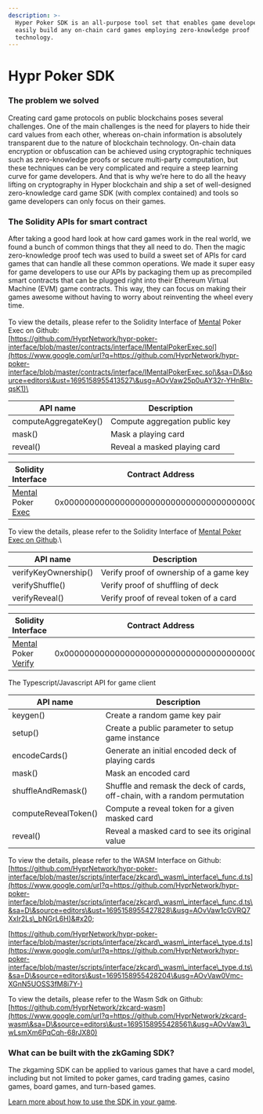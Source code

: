 ```yaml
---
description: >-
  Hyper Poker SDK is an all-purpose tool set that enables game developers to
  easily build any on-chain card games employing zero-knowledge proof
  technology.
---
```


# Hypr Poker SDK

### The problem we solved

Creating card game protocols on public blockchains poses several challenges. One of the main challenges is the need for players to hide their card values from each other, whereas on-chain information is absolutely transparent due to the nature of blockchain technology. On-chain data encryption or obfuscation can be achieved using cryptographic techniques such as zero-knowledge proofs or secure multi-party computation, but these techniques can be very complicated and require a steep learning curve for game developers. And that is why we’re here to do all the heavy lifting on cryptography in Hyper blockchain and ship a set of well-designed zero-knowledge card game SDK (with complex contained) and tools so game developers can only focus on their games.

### The Solidity APIs for smart contract

After taking a good hard look at how card games work in the real world, we found a bunch of common things that they all need to do. Then the magic zero-knowledge proof tech was used to build a sweet set of APIs for card games that can handle all these common operations. We made it super easy for game developers to use our APIs by packaging them up as precompiled smart contracts that can be plugged right into their Ethereum Virtual Machine (EVM) game contracts. This way, they can focus on making their games awesome without having to worry about reinventing the wheel every time.\
\
To view the details, please refer to the Solidity Interface of [Mental](https://www.google.com/url?q=https://github.com/HyprNetwork/hypr-poker-interface/blob/master/contracts/IMentalPokerExec.sol\&sa=D\&source=editors\&ust=1695158955413170\&usg=AOvVaw2VOhFycdSrJujI1kJKEv3d) Poker Exec on Github:\
[https://github.com/HyprNetwork/hypr-poker-interface/blob/master/contracts/interface/IMentalPokerExec.sol](https://www.google.com/url?q=https://github.com/HyprNetwork/hypr-poker-interface/blob/master/contracts/interface/IMentalPokerExec.sol\&sa=D\&source=editors\&ust=1695158955413527\&usg=AOvVaw25p0uAY32r-YHnBlx-qsK1)\


| API name              | Description                    |
| --------------------- | ------------------------------ |
| computeAggregateKey() | Compute aggregation public key |
| mask()                | Mask a playing card            |
| reveal()              | Reveal a masked playing card   |

| Solidity Interface                                                                                                                                                                                                                                                                                                                                                                                                                           | Contract Address                           |
| -------------------------------------------------------------------------------------------------------------------------------------------------------------------------------------------------------------------------------------------------------------------------------------------------------------------------------------------------------------------------------------------------------------------------------------------- | ------------------------------------------ |
| [Mental](https://www.google.com/url?q=https://github.com/HyprNetwork/hypr-poker-interface/blob/master/contracts/IMentalPokerExec.sol\&sa=D\&source=editors\&ust=1695158955416868\&usg=AOvVaw1iEmyA\_yLcG97r9I9DDj-4) Poker [Exec](https://www.google.com/url?q=https://github.com/HyprNetwork/hypr-poker-interface/blob/master/contracts/IMentalPokerExec.sol\&sa=D\&source=editors\&ust=1695158955417190\&usg=AOvVaw2hiQxy5qMpJusAnZzps7PI) | 0x0000000000000000000000000000000000000040 |

To view the details, please refer to the Solidity Interface of [Mental Poker Exec on Github](https://github.com/HyprNetwork/hypr-poker-interface/blob/master/contracts/interface/IMentalPokerVerify.sol).\


| API name             | Description                             |
| -------------------- | --------------------------------------- |
| verifyKeyOwnership() | Verify proof of ownership of a game key |
| verifyShuffle()      | Verify proof of shuffling of deck       |
| verifyReveal()       | Verify proof of reveal token of a card  |

| Solidity Interface                                                                                                                                                                                                                                                                                                                                                                                                                                | Contract Address                           |
| ------------------------------------------------------------------------------------------------------------------------------------------------------------------------------------------------------------------------------------------------------------------------------------------------------------------------------------------------------------------------------------------------------------------------------------------------- | ------------------------------------------ |
| [Mental](https://www.google.com/url?q=https://github.com/HyprNetwork/hypr-poker-interface/blob/master/contracts/IMentalPokerExec.sol\&sa=D\&source=editors\&ust=1695158955421945\&usg=AOvVaw0BaAnephW\_R23dbrXZNq3W) Poker [Verify](https://www.google.com/url?q=https://github.com/HyprNetwork/hypr-poker-interface/blob/master/contracts/IMentalPokerVerify.sol\&sa=D\&source=editors\&ust=1695158955422303\&usg=AOvVaw3fq6IYGY\_Uw-kwU94NmdIa) | 0x0000000000000000000000000000000000000030 |

The Typescript/Javascript API for game client

| API name             | Description                                                                |
| -------------------- | -------------------------------------------------------------------------- |
| keygen()             | Create a random game key pair                                              |
| setup()              | Create a public parameter to setup game instance                           |
| encodeCards()        | Generate an initial encoded deck of playing cards                          |
| mask()               | Mask an encoded card                                                       |
| shuffleAndRemask()   | Shuffle and remask the deck of cards, off-chain, with a random permutation |
| computeRevealToken() | Compute a reveal token for a given masked card                             |
| reveal()             | Reveal a masked card to see its original value                             |

To view the details, please refer to the WASM Interface on Github:\
[https://github.com/HyprNetwork/hypr-poker-interface/blob/master/scripts/interface/zkcard\_wasm\_interface\_func.d.ts](https://www.google.com/url?q=https://github.com/HyprNetwork/hypr-poker-interface/blob/master/scripts/interface/zkcard\_wasm\_interface\_func.d.ts\&sa=D\&source=editors\&ust=1695158955427828\&usg=AOvVaw1cGVRQ7XxIr2Ls\_bNGrL6H)&#x20;

[https://github.com/HyprNetwork/hypr-poker-interface/blob/master/scripts/interface/zkcard\_wasm\_interface\_type.d.ts](https://www.google.com/url?q=https://github.com/HyprNetwork/hypr-poker-interface/blob/master/scripts/interface/zkcard\_wasm\_interface\_type.d.ts\&sa=D\&source=editors\&ust=1695158955428204\&usg=AOvVaw0Vmc-XGnN5UOSS3fM8i7Y-)

To view the details, please refer to the Wasm Sdk on Github:\
[https://github.com/HyprNetwork/zkcard-wasm](https://www.google.com/url?q=https://github.com/HyprNetwork/zkcard-wasm\&sa=D\&source=editors\&ust=1695158955428561\&usg=AOvVaw3\_wLsmXm6PqCqh-68rJX80)

### What can be built with the zkGaming SDK?

The zkgaming SDK can be applied to various games that have a card model, including but not limited to poker games, card trading games, casino games, board games, and turn-based games.

[Learn more about how to use the SDK in your game](hypr-poker-sdk-usage.md).
